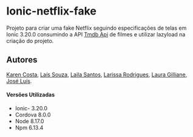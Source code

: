 # Ionic-netflix-fake


Projeto para criar uma fake Netflix seguindo especificações de telas em Ionic 3.20.0 consumindo a API [Tmdb Api](https://developers.themoviedb.org/3/getting-started/introduction) de filmes e utilizar lazyload na criação do projeto.

## Autores 
[Karen Costa](https://github.com/Karencostag), [Laís Souza](https://github.com/Lassouz4), [Laila Santos](https://github.com/LailaSantos), [Larissa Rodrigues](https://github.com/Rodrigues19), [Laura Gilliane](https://github.com/LauraGilliane), [José Luís](https://github.com/jluislima).

#### Versões Utilizadas


* Ionic- 3.20.0
* Cordova 8.0.0
* Node 8.17.0
* Npm 6.13.4





